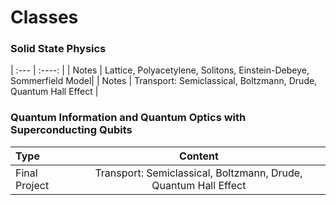 # Classes

### Solid State Physics
| :---        |    :----:   | 
| Notes | Lattice, Polyacetylene, Solitons, Einstein-Debeye, Sommerfield Model| 
| Notes  | Transport: Semiclassical, Boltzmann, Drude, Quantum Hall Effect        |


### Quantum Information and Quantum Optics with Superconducting Qubits
| Type     | Content | 
| :---        |    :----:   | 
| Final Project  | Transport: Semiclassical, Boltzmann, Drude, Quantum Hall Effect        |
